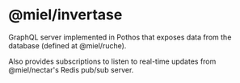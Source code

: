 @miel/invertase
===============

GraphQL server implemented in Pothos that exposes data from the database (defined at @miel/ruche).

Also provides subscriptions to listen to real-time updates from @miel/nectar's Redis pub/sub server.
